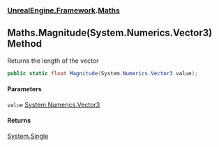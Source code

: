 ### [UnrealEngine.Framework](./UnrealEngine-Framework.md 'UnrealEngine.Framework').[Maths](./UnrealEngine-Framework-Maths.md 'UnrealEngine.Framework.Maths')
## Maths.Magnitude(System.Numerics.Vector3) Method
Returns the length of the vector  
```csharp
public static float Magnitude(System.Numerics.Vector3 value);
```
#### Parameters
<a name='UnrealEngine-Framework-Maths-Magnitude(System-Numerics-Vector3)-value'></a>
`value` [System.Numerics.Vector3](https://docs.microsoft.com/en-us/dotnet/api/System.Numerics.Vector3 'System.Numerics.Vector3')  
  
#### Returns
[System.Single](https://docs.microsoft.com/en-us/dotnet/api/System.Single 'System.Single')  
